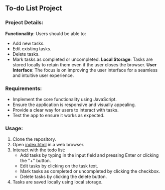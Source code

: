 ## To-do List Project

### Project Details:
**Functionality**: Users should be able to:
   - Add new tasks.
   - Edit existing tasks.
   - Delete tasks.
   - Mark tasks as completed or uncompleted.
**Local Storage**: Tasks are stored locally to retain them even if the user closes the browser.
**User Interface**: The focus is on improving the user interface for a seamless and intuitive user experience.

### Requirements:
- Implement the core functionality using JavaScript.
- Ensure the application is responsive and visually appealing.
- Provide a clear way for users to interact with tasks.
- Test the app to ensure it works as expected.

### Usage:
1. Clone the repository.
2. Open [index.html](https://github.com/Prithvirajg17/TO-DO-List/blob/main/todo%20list/index.html) in a web browser.
3. Interact with the todo list:
   - Add tasks by typing in the input field and pressing Enter or clicking the "+" button.
   - Edit tasks by clicking on the task text.
   - Mark tasks as completed or uncompleted by clicking the checkbox.
   - Delete tasks by clicking the delete button.
4. Tasks are saved locally using local storage.
